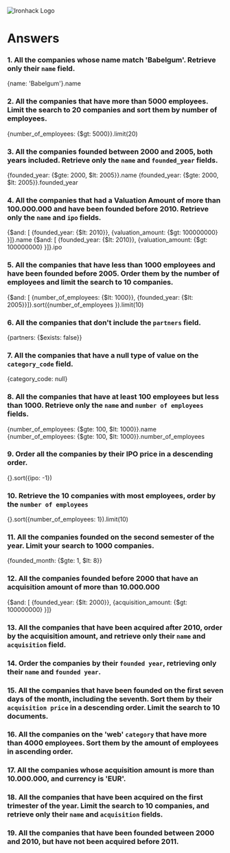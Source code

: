 ![Ironhack Logo](https://i.imgur.com/1QgrNNw.png)

# Answers

### 1. All the companies whose name match 'Babelgum'. Retrieve only their `name` field.

{name: 'Babelgum'}.name

### 2. All the companies that have more than 5000 employees. Limit the search to 20 companies and sort them by **number of employees**.

{number_of_employees: {$gt: 5000}}.limit(20)

### 3. All the companies founded between 2000 and 2005, both years included. Retrieve only the `name` and `founded_year` fields.

{founded_year: {$gte: 2000, $lt: 2005}}.name
{founded_year: {$gte: 2000, $lt: 2005}}.founded_year

### 4. All the companies that had a Valuation Amount of more than 100.000.000 and have been founded before 2010. Retrieve only the `name` and `ipo` fields.

{$and: [ {founded_year: {$lt: 2010}}, {valuation_amount: {$gt: 100000000} }]}.name
{$and: [ {founded_year: {$lt: 2010}}, {valuation_amount: {$gt: 100000000} }]}.ipo

### 5. All the companies that have less than 1000 employees and have been founded before 2005. Order them by the number of employees and limit the search to 10 companies.

{$and: [ {number_of_employees: {$lt: 1000}}, {founded_year: {$lt: 2005}}]}.sort({number_of_employees }).limit(10)

### 6. All the companies that don't include the `partners` field.

{partners: {$exists: false}}

### 7. All the companies that have a null type of value on the `category_code` field.

{category_code: null}

### 8. All the companies that have at least 100 employees but less than 1000. Retrieve only the `name` and `number of employees` fields.

{number_of_employees: {$gte: 100, $lt: 1000}}.name
{number_of_employees: {$gte: 100, $lt: 1000}}.number_of_employees

### 9. Order all the companies by their IPO price in a descending order.

{}.sort({ipo: -1})

### 10. Retrieve the 10 companies with most employees, order by the `number of employees`

{}.sort({number_of_employees: 1}).limit(10)

### 11. All the companies founded on the second semester of the year. Limit your search to 1000 companies.

{founded_month: {$gte: 1, $lt: 8}}

### 12. All the companies founded before 2000 that have an acquisition amount of more than 10.000.000

{$and: [ {founded_year: {$lt: 2000}}, {acquisition_amount: {$gt: 100000000} }]}

### 13. All the companies that have been acquired after 2010, order by the acquisition amount, and retrieve only their `name` and `acquisition` field.

<!-- Your Code Goes Here -->

### 14. Order the companies by their `founded year`, retrieving only their `name` and `founded year`.

<!-- Your Code Goes Here -->

### 15. All the companies that have been founded on the first seven days of the month, including the seventh. Sort them by their `acquisition price` in a descending order. Limit the search to 10 documents.

<!-- Your Code Goes Here -->

### 16. All the companies on the 'web' `category` that have more than 4000 employees. Sort them by the amount of employees in ascending order.

<!-- Your Code Goes Here -->

### 17. All the companies whose acquisition amount is more than 10.000.000, and currency is 'EUR'.

<!-- Your Code Goes Here -->

### 18. All the companies that have been acquired on the first trimester of the year. Limit the search to 10 companies, and retrieve only their `name` and `acquisition` fields.

<!-- Your Code Goes Here -->

### 19. All the companies that have been founded between 2000 and 2010, but have not been acquired before 2011.

<!-- Your Code Goes Here -->
